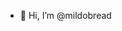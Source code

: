 - 👋 Hi, I’m @mildobread

<!---
mildobread/mildobread is a ✨ special ✨ repository because its `README.md` (this file) appears on your GitHub profile.
You can click the Preview link to take a look at your changes.
--->
